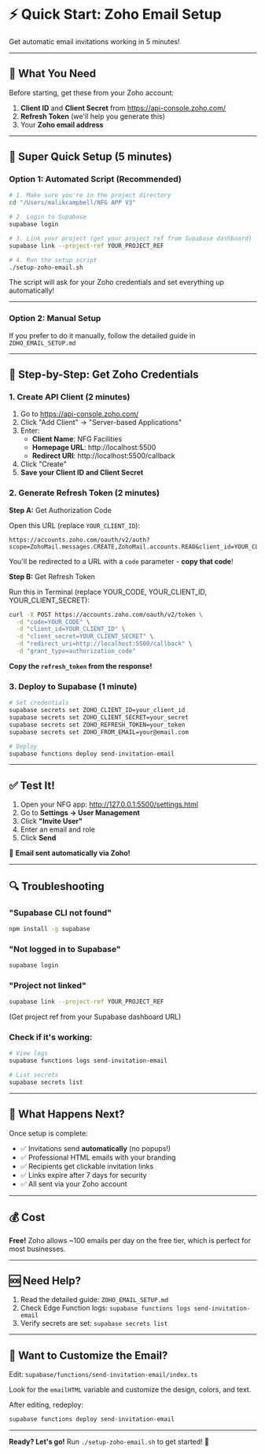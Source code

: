 # ⚡ Quick Start: Zoho Email Setup

Get automatic email invitations working in 5 minutes!

---

## 🎯 What You Need

Before starting, get these from your Zoho account:
1. **Client ID** and **Client Secret** from https://api-console.zoho.com/
2. **Refresh Token** (we'll help you generate this)
3. Your **Zoho email address**

---

## 🚀 Super Quick Setup (5 minutes)

### Option 1: Automated Script (Recommended)

```bash
# 1. Make sure you're in the project directory
cd "/Users/malikcampbell/NFG APP V3"

# 2. Login to Supabase
supabase login

# 3. Link your project (get your project ref from Supabase dashboard)
supabase link --project-ref YOUR_PROJECT_REF

# 4. Run the setup script
./setup-zoho-email.sh
```

The script will ask for your Zoho credentials and set everything up automatically!

---

### Option 2: Manual Setup

If you prefer to do it manually, follow the detailed guide in `ZOHO_EMAIL_SETUP.md`

---

## 📝 Step-by-Step: Get Zoho Credentials

### 1. Create API Client (2 minutes)

1. Go to https://api-console.zoho.com/
2. Click "Add Client" → "Server-based Applications"
3. Enter:
   - **Client Name**: NFG Facilities
   - **Homepage URL**: http://localhost:5500
   - **Redirect URI**: http://localhost:5500/callback
4. Click "Create"
5. **Save your Client ID and Client Secret**

### 2. Generate Refresh Token (2 minutes)

**Step A:** Get Authorization Code

Open this URL (replace `YOUR_CLIENT_ID`):
```
https://accounts.zoho.com/oauth/v2/auth?scope=ZohoMail.messages.CREATE,ZohoMail.accounts.READ&client_id=YOUR_CLIENT_ID&response_type=code&access_type=offline&redirect_uri=http://localhost:5500/callback
```

You'll be redirected to a URL with a `code` parameter - **copy that code**!

**Step B:** Get Refresh Token

Run this in Terminal (replace YOUR_CODE, YOUR_CLIENT_ID, YOUR_CLIENT_SECRET):
```bash
curl -X POST https://accounts.zoho.com/oauth/v2/token \
  -d "code=YOUR_CODE" \
  -d "client_id=YOUR_CLIENT_ID" \
  -d "client_secret=YOUR_CLIENT_SECRET" \
  -d "redirect_uri=http://localhost:5500/callback" \
  -d "grant_type=authorization_code"
```

**Copy the `refresh_token` from the response!**

### 3. Deploy to Supabase (1 minute)

```bash
# Set credentials
supabase secrets set ZOHO_CLIENT_ID=your_client_id
supabase secrets set ZOHO_CLIENT_SECRET=your_secret
supabase secrets set ZOHO_REFRESH_TOKEN=your_token
supabase secrets set ZOHO_FROM_EMAIL=your@email.com

# Deploy
supabase functions deploy send-invitation-email
```

---

## ✅ Test It!

1. Open your NFG app: http://127.0.0.1:5500/settings.html
2. Go to **Settings → User Management**
3. Click **"Invite User"**
4. Enter an email and role
5. Click **Send**

🎉 **Email sent automatically via Zoho!**

---

## 🔍 Troubleshooting

### "Supabase CLI not found"
```bash
npm install -g supabase
```

### "Not logged in to Supabase"
```bash
supabase login
```

### "Project not linked"
```bash
supabase link --project-ref YOUR_PROJECT_REF
```
(Get project ref from your Supabase dashboard URL)

### Check if it's working:
```bash
# View logs
supabase functions logs send-invitation-email

# List secrets
supabase secrets list
```

---

## 📧 What Happens Next?

Once setup is complete:
- ✅ Invitations send **automatically** (no popups!)
- ✅ Professional HTML emails with your branding
- ✅ Recipients get clickable invitation links
- ✅ Links expire after 7 days for security
- ✅ All sent via your Zoho account

---

## 💰 Cost

**Free!** Zoho allows ~100 emails per day on the free tier, which is perfect for most businesses.

---

## 🆘 Need Help?

1. Read the detailed guide: `ZOHO_EMAIL_SETUP.md`
2. Check Edge Function logs: `supabase functions logs send-invitation-email`
3. Verify secrets are set: `supabase secrets list`

---

## 🎨 Want to Customize the Email?

Edit: `supabase/functions/send-invitation-email/index.ts`

Look for the `emailHTML` variable and customize the design, colors, and text.

After editing, redeploy:
```bash
supabase functions deploy send-invitation-email
```

---

**Ready? Let's go!** Run `./setup-zoho-email.sh` to get started! 🚀

